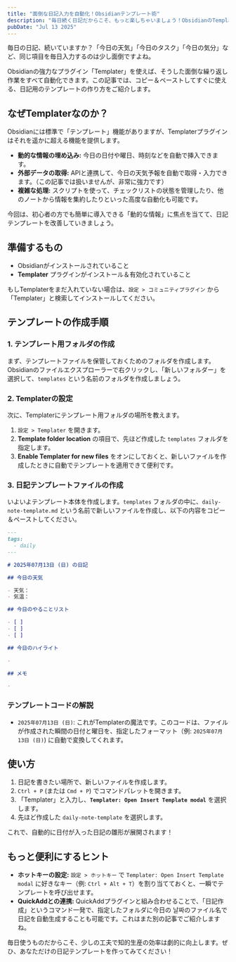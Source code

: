 ```yaml
---
title: "面倒な日記入力を自動化！Obsidianテンプレート術"
description: "毎日続く日記だからこそ、もっと楽しちゃいましょう！ObsidianのTemplaterプラグインを使えば、天気やタスクリストの入力を全自動化できます。この記事では、コピー＆ペーストで使える具体的なテンプレートコードを解説付きで紹介します。"
pubDate: "Jul 13 2025"
---
```


毎日の日記、続いていますか？「今日の天気」「今日のタスク」「今日の気分」など、同じ項目を毎日入力するのは少し面倒ですよね。

Obsidianの強力なプラグイン「Templater」を使えば、そうした面倒な繰り返し作業をすべて自動化できます。この記事では、コピー＆ペーストしてすぐに使える、日記用のテンプレートの作り方をご紹介します。

## なぜTemplaterなのか？

Obsidianには標準で「テンプレート」機能がありますが、Templaterプラグインはそれを遥かに超える機能を提供します。

- **動的な情報の埋め込み:** 今日の日付や曜日、時刻などを自動で挿入できます。
- **外部データの取得:** APIと連携して、今日の天気予報を自動で取得・入力できます。（この記事では扱いませんが、非常に強力です）
- **複雑な処理:** スクリプトを使って、チェックリストの状態を管理したり、他のノートから情報を集約したりといった高度な自動化も可能です。

今回は、初心者の方でも簡単に導入できる「動的な情報」に焦点を当てて、日記テンプレートを改善していきましょう。

## 準備するもの

- Obsidianがインストールされていること
- **Templater** プラグインがインストール＆有効化されていること

もしTemplaterをまだ入れていない場合は、`設定 > コミュニティプラグイン` から「Templater」と検索してインストールしてください。

## テンプレートの作成手順

### 1. テンプレート用フォルダの作成

まず、テンプレートファイルを保管しておくためのフォルダを作成します。Obsidianのファイルエクスプローラーで右クリックし、「新しいフォルダー」を選択して、`templates` という名前のフォルダを作成しましょう。

### 2. Templaterの設定

次に、Templaterにテンプレート用フォルダの場所を教えます。

1.  `設定 > Templater` を開きます。
2.  **Template folder location** の項目で、先ほど作成した `templates` フォルダを指定します。
3.  **Enable Templater for new files** をオンにしておくと、新しいファイルを作成したときに自動でテンプレートを適用できて便利です。

### 3. 日記テンプレートファイルの作成

いよいよテンプレート本体を作成します。`templates` フォルダの中に、`daily-note-template.md` という名前で新しいファイルを作成し、以下の内容をコピー＆ペーストしてください。

```markdown
---
tags:
  - daily
---

# 2025年07月13日 (日) の日記

## 今日の天気

- 天気：
- 気温：

## 今日のやることリスト

- [ ] 
- [ ] 
- [ ] 

## 今日のハイライト

- 

## メモ

- 

```

### テンプレートコードの解説

- `2025年07月13日 (日)`: これがTemplaterの魔法です。このコードは、ファイルが作成された瞬間の日付と曜日を、指定したフォーマット（例: `2025年07月13日 (日)`) に自動で変換してくれます。

## 使い方

1.  日記を書きたい場所で、新しいファイルを作成します。
2.  `Ctrl + P` (または `Cmd + P`) でコマンドパレットを開きます。
3.  「Templater」と入力し、**`Templater: Open Insert Template modal`** を選択します。
4.  先ほど作成した `daily-note-template` を選択します。

これで、自動的に日付が入った日記の雛形が展開されます！

## もっと便利にするヒント

- **ホットキーの設定:** `設定 > ホットキー` で `Templater: Open Insert Template modal` に好きなキー（例: `Ctrl + Alt + T`）を割り当てておくと、一瞬でテンプレートを呼び出せます。
- **QuickAddとの連携:** QuickAddプラグインと組み合わせることで、「日記作成」というコマンド一発で、指定したフォルダに今日の 날짜のファイル名で日記を自動生成することも可能です。これはまた別の記事でご紹介しますね。

毎日使うものだからこそ、少しの工夫で知的生産の効率は劇的に向上します。ぜひ、あなただけの日記テンプレートを作ってみてください！
